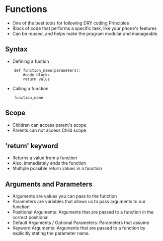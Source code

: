 # Functions

- One of the best tools for following DRY coding Principles
- Block of code that performs a specific task, like your phone's features
- Can be reused, and helps make the program modular and manageable.

## Syntax
- Defining a fuction

``` 
    def function_name(parameters):
        #code blocks
        return value
```
- Calling a function
```
    function_name
```

## Scope
- Children can access parent's scope
- Parents can not access Child scope

## 'return' keyword
- Returns a value from a function
- Also, immediately ends the function
- Multiple possible return values in a function

## Arguments and Parameters
- Arguments are values you can pass to the function
- Parameters are variables that allows us to pass arguments to our function
- Positional Arguments: Arguments that are passed to a function in the correct positional 
- Default Arguments / Optional Parameters: Parameters that assume 
- Keyword Arguments: Arguments that are passed to a function by explicitly stating the parameter name.